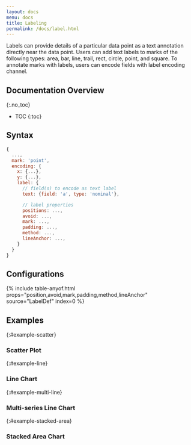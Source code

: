 ```yaml
---
layout: docs
menu: docs
title: Labeling
permalink: /docs/label.html
---
```


Labels can provide details of a particular data point as a text annotation directly near the data point.
Users can add text labels to marks of the following types: area, bar, line, trail, rect, circle, point, and square.
To annotate marks with labels, users can encode fields with label encoding channel.

<!--prettier-ignore-start-->
## Documentation Overview
{:.no_toc}

- TOC
{:toc}

<!--prettier-ignore-end-->

## Syntax
```js
{
  ...,
  mark: 'point',
  encoding: {
    x: {...},
    y: {...},
    label: {
      // field(s) to encode as text label
      text: {field: 'a', type: 'nominal'},

      // label properties
      positions: ...,
      avoid: ...,
      mark: ...,
      padding: ...,
      method: ...,
      lineAnchor: ...,
    }
  }
}
```

## Configurations

{% include table-anyof.html props="position,avoid,mark,padding,method,lineAnchor" source="LabelDef" index=0 %}

## Examples

{:#example-scatter}

### Scatter Plot

{:#example-line}

### Line Chart

{:#example-multi-line}

### Multi-series Line Chart

{:#example-stacked-area}

### Stacked Area Chart
